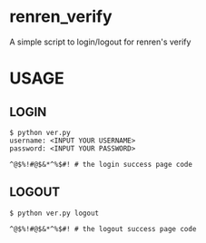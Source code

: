 renren_verify
=============

A simple script to login/logout for renren's verify

USAGE
=====

LOGIN
-----

    $ python ver.py
    username: <INPUT YOUR USERNAME>
    password: <INPUT YOUR PASSWORD>

    ^@$%!#@$&*^%$#! # the login success page code

LOGOUT
------

    $ python ver.py logout

    ^@$%!#@$&*^%$#! # the logout success page code
